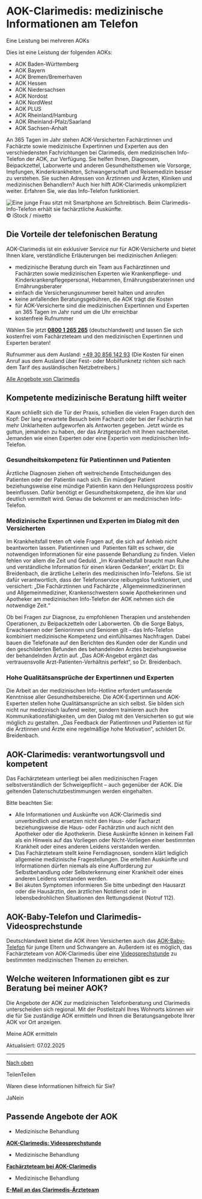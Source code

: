 # AOK-Clarimedis: medizinische Informationen am Telefon

Eine Leistung bei mehreren AOKs

Dies ist eine Leistung der folgenden AOKs:

- AOK Baden-Württemberg
- AOK Bayern
- AOK Bremen/Bremerhaven
- AOK Hessen
- AOK Niedersachsen
- AOK Nordost
- AOK NordWest
- AOK PLUS
- AOK Rheinland/Hamburg
- AOK Rheinland-Pfalz/Saarland
- AOK Sachsen-Anhalt

An 365 Tagen im Jahr stehen AOK-Versicherten Fachärztinnen und Fachärzte sowie medizinische Expertinnen und Experten aus den verschiedensten Fachrichtungen bei Clarimedis, dem medizinischen Info-Telefon der AOK, zur Verfügung. Sie helfen Ihnen, Diagnosen, Beipackzettel, Laborwerte und anderen Gesundheitsthemen wie Vorsorge, Impfungen, Kinderkrankheiten, Schwangerschaft und Reisemedizin besser zu verstehen. Sie suchen Adressen von Ärztinnen und Ärzten, Kliniken und medizinischen Behandlern? Auch hier hilft AOK-Clarimedis unkompliziert weiter. Erfahren Sie, wie das Info-Telefon funktioniert.

![Eine junge Frau sitzt mit Smartphone am Schreibtisch. Beim Clarimedis-Info-Telefon erhält sie fachärztliche Auskünfte.](https://www.aok.de/pk/magazin/cms/fileadmin/_processed_/e/6/csm_clarimedis-medizinische-hotline_483148fae2.jpg.webp)© iStock / mixetto

## Die Vorteile der telefonischen Beratung

AOK-Clarimedis ist ein exklusiver Service nur für AOK-Versicherte und bietet Ihnen klare, verständliche Erläuterungen bei medizinischen Anliegen:

- medizinische Beratung durch ein Team aus Fachärztinnen und Fachärzten sowie medizinischen Experten wie Krankenpflege- und Kinderkrankenpflegepersonal, Hebammen, Ernährungsberaterinnen und Ernährungsberater
- einfach die Versicherungsnummer bereit halten und anrufen
- keine anfallenden Beratungsgebühren, die AOK trägt die Kosten
- für AOK-Versicherte sind die medizinischen Expertinnen und Experten an 365 Tagen im Jahr rund um die Uhr erreichbar
- kostenfreie Rufnummer

Wählen Sie jetzt [**0800 1 265 265**](tel:08001265265) (deutschlandweit) und lassen Sie sich kostenfrei vom Fachärzteteam und den medizinischen Expertinnen und Experten beraten!

Rufnummer aus dem Ausland: [+49 30 856 142 93](tel:+493085614293) (Die Kosten für einen Anruf aus dem Ausland über Fest- oder Mobilfunknetz richten sich nach dem Tarif des ausländischen Netzbetreibers.)

[Alle Angebote von Clarimedis](https://www.aok.de/pk/thema/clarimedis-medizinische-informationen/)

## Kompetente medizinische Beratung hilft weiter

Kaum schließt sich die Tür der Praxis, schießen die vielen Fragen durch den Kopf: Der lang erwartete Besuch beim Facharzt oder bei der Fachärztin hat mehr Unklarheiten aufgeworfen als Antworten gegeben. Jetzt würde es guttun, jemanden zu haben, der das Arztgespräch mit Ihnen nachbereitet. Jemanden wie einen Experten oder eine Expertin vom medizinischen Info-Telefon.

### Gesundheitskompetenz für Patientinnen und Patienten

Ärztliche Diagnosen ziehen oft weitreichende Entscheidungen des Patienten oder der Patientin nach sich. Ein mündiger Patient beziehungsweise eine mündige Patientin kann den Heilungsprozess positiv beeinflussen. Dafür benötigt er Gesundheitskompetenz, die ihm klar und deutlich vermittelt wird. Genau die bekommt er am medizinischen Info-Telefon.

### Medizinische Expertinnen und Experten im Dialog mit den Versicherten

Im Krankheitsfall treten oft viele Fragen auf, die sich auf Anhieb nicht beantworten lassen. Patientinnen und  Patienten fällt es schwer, die notwendigen Informationen für eine passende Behandlung zu finden. Vielen fehlen vor allem die Zeit und Geduld. „Im Krankheitsfall braucht man Ruhe und verständliche Information für einen klaren Gedanken“, erklärt Dr. Eli Breidenbach, die ärztliche Leiterin des medizinischen Info-Telefons. Sie ist dafür verantwortlich, dass der Telefonservice reibungslos funktioniert, und versichert: „Die Fachärztinnen und Fachärzte , Allgemeinmedizinerinnen und Allgemeinmediziner, Krankenschwestern sowie Apothekerinnen und Apotheker am medizinischen Info-Telefon der AOK nehmen sich die notwendige Zeit.“

Ob bei Fragen zur Diagnose, zu empfohlenen Therapien und anstehenden Operationen, zu Beipackzetteln oder Laborwerten. Ob die Sorge Babys, Erwachsenen oder Seniorinnen und Senioren gilt – das Info-Telefon kombiniert medizinische Kompetenz und einfühlsames Nachfragen. Dabei bauen die Telefonate auf den Berichten des Kunden oder der Kundin und den geschilderten Befunden des behandelnden Arztes beziehungsweise der behandelnden Ärztin auf. „Das AOK-Angebot ergänzt das vertrauensvolle Arzt-Patienten-Verhältnis perfekt“, so Dr. Breidenbach.

### Hohe Qualitätsansprüche der Expertinnen und Experten

Die Arbeit an der medizinischen Info-Hotline erfordert umfassende Kenntnisse aller Gesundheitsbereiche. Die AOK-Expertinnen und AOK-Experten stellen hohe Qualitätsansprüche an sich selbst. Sie bilden sich nicht nur medizinisch laufend weiter, sondern trainieren auch ihre Kommunikationsfähigkeiten, um den Dialog mit den Versicherten so gut wie möglich zu gestalten. „Das Feedback der Patientinnen und Patienten ist für die Ärztinnen und Ärzte eine regelmäßige hohe Motivation“, schildert Dr. Breidenbach.

## AOK-Clarimedis: verantwortungsvoll und kompetent

Das Fachärzteteam unterliegt bei allen medizinischen Fragen selbstverständlich der Schweigepflicht – auch gegenüber der AOK. Die geltenden Datenschutzbestimmungen werden eingehalten.

Bitte beachten Sie:

- Alle Informationen und Auskünfte von AOK-Clarimedis sind unverbindlich und ersetzen nicht den Haus- oder Facharzt beziehungsweise die Haus- oder Fachärztin und auch nicht den Apotheker oder die Apothekerin. Diese Auskünfte können in keinem Fall als ein Hinweis auf das Vorliegen oder Nicht-Vorliegen einer bestimmten Krankheit oder eines anderen Leidens verstanden werden.
- Das Fachärzteteam stellt keine Ferndiagnosen, sondern klärt lediglich allgemeine medizinische Fragestellungen. Die erteilten Auskünfte und Informationen dürfen niemals als eine Aufforderung zur Selbstbehandlung oder Selbsterkennung einer Krankheit oder eines anderen Leidens verstanden werden.
- Bei akuten Symptomen informieren Sie bitte unbedingt den Hausarzt oder die Hausärztin, den ärztlichen Notdienst oder in lebensbedrohlichen Situationen den Rettungsdienst (Notruf 112).

## AOK-Baby-Telefon und Clarimedis-Videosprechstunde

Deutschlandweit bietet die AOK ihren Versicherten auch das [AOK-Baby-Telefon](https://www.aok.de/pk/leistungen/kinder-familien/baby-telefon/) für junge Eltern und Schwangere an. Außerdem ist es möglich, das Fachärzteteam von AOK-Clarimedis über eine [Videosprechstunde](https://www.aok.de/pk/leistungen/medizinische-behandlung/clarimedis-videosprechstunde/) zu bestimmten medizinischen Themen zu erreichen.

## Welche weiteren Informationen gibt es zur Beratung bei meiner AOK?

Die Angebote der AOK zur medizinischen Telefonberatung und Clarimedis unterscheiden sich regional. Mit der Postleitzahl Ihres Wohnorts können wir die für Sie zuständige AOK ermitteln und Ihnen die Beratungsangebote Ihrer AOK vor Ort anzeigen.

Meine AOK ermitteln

Aktualisiert: 07.02.2025

* * *

[Nach oben](https://www.aok.de/pk/leistungen/medizinische-behandlung/aok-clarimedis-medizinische-informationen-am-telefon/#main-content)

TeilenTeilen

Waren diese Informationen hilfreich für Sie?

JaNein

## Passende Angebote der AOK

- Medizinische Behandlung

[**AOK-Clarimedis: Videosprechstunde**](https://www.aok.de/pk/leistungen/medizinische-behandlung/clarimedis-videosprechstunde/)

- Medizinische Behandlung

[**Fachärzteteam bei AOK-Clarimedis**](https://www.aok.de/pk/leistungen/medizinische-behandlung/clarimedis-fachaerzteteam/)

- Medizinische Behandlung

[**E-Mail an das Clarimedis-Ärzteteam**](https://www.aok.de/pk/leistungen/medizinische-behandlung/clarimedis-kontakt/)